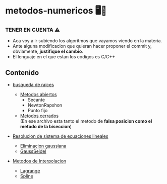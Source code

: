 # metodos-numericos 🖥️📑
### TENER EN CUENTA ⚠️
- Aca voy a ir subiendo los algoritmos que vayamos viendo en la materia.
- Ante alguna modificacion que quieran hacer proponer el commit y, obviamente, **justifique el cambio**.
- El lenguaje en el que estan los codigos es C/C++

## Contenido 
- [busqueda de raices](https://github.com/angelo59930/metodos-numericos/tree/main/busqueda-de-raices)
    - [Metodos abiertos](https://github.com/angelo59930/metodos-numericos/tree/main/busqueda-de-raices/metodos-abiertos)
      - Secante
      - NewtonRapshon
      - Punto fijo
  - [Metodos cerrados](https://github.com/angelo59930/metodos-numericos/tree/main/busqueda-de-raices/metodos-cerrados)  
    (En ese archivo esta tanto el metodo de **falsa posicion como el metodo de la biseccion**)  
 
- [Resolucion de sistema de ecuaciones lineales](https://github.com/angelo59930/metodos-numericos/tree/main/resolucion-sist-ecuaciones)
    - [Eliminacion gaussiana](https://github.com/angelo59930/metodos-numericos/tree/main/resolucion-sist-ecuaciones/eliminaciongaussiana)
    - [GaussSeidel](https://github.com/angelo59930/metodos-numericos/tree/main/resolucion-sist-ecuaciones/gaussSeidel)
- [Metodos de Interpolacion](https://github.com/angelo59930/metodos-numericos/tree/main/Interpolacion)
    - [Lagrange](https://github.com/angelo59930/metodos-numericos/tree/main/Interpolacion/Lagrange)
    - [Spline](https://github.com/angelo59930/metodos-numericos/tree/main/Interpolacion/InterpolacionSpline)

